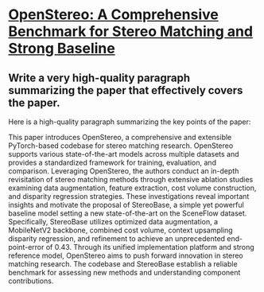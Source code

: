 # [OpenStereo: A Comprehensive Benchmark for Stereo Matching and Strong   Baseline](https://arxiv.org/abs/2312.00343)

## Write a very high-quality paragraph summarizing the paper that effectively covers the paper.

 Here is a high-quality paragraph summarizing the key points of the paper:

This paper introduces OpenStereo, a comprehensive and extensible PyTorch-based codebase for stereo matching research. OpenStereo supports various state-of-the-art models across multiple datasets and provides a standardized framework for training, evaluation, and comparison. Leveraging OpenStereo, the authors conduct an in-depth revisitation of stereo matching methods through extensive ablation studies examining data augmentation, feature extraction, cost volume construction, and disparity regression strategies. These investigations reveal important insights and motivate the proposal of StereoBase, a simple yet powerful baseline model setting a new state-of-the-art on the SceneFlow dataset. Specifically, StereoBase utilizes optimized data augmentation, a MobileNetV2 backbone, combined cost volume, context upsampling disparity regression, and refinement to achieve an unprecedented end-point-error of 0.43. Through its unified implementation platform and strong reference model, OpenStereo aims to push forward innovation in stereo matching research. The codebase and StereoBase establish a reliable benchmark for assessing new methods and understanding component contributions.
